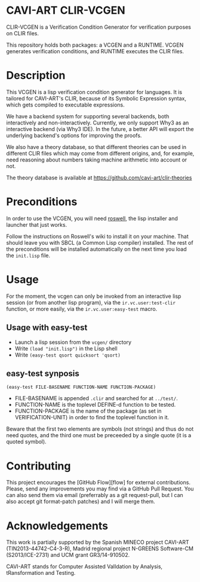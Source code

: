 CAVI-ART CLIR-VCGEN
===================

CLIR-VCGEN is a Verification Condition Generator for verification
purposes on CLIR files.

This repository holds both packages: a VCGEN and a RUNTIME. VCGEN
generates verification conditions, and RUNTIME executes the CLIR
files.


Description
===========

This VCGEN is a lisp verification condition generator for languages.
It is tailored for CAVI-ART's CLIR, because of its Symbolic Expression
syntax, which gets compiled to executable expressions.

We have a backend system for supporting several backends, both
interactively and non-interactively. Currently, we only support Why3
as an interactive backend (via Why3 IDE). In the future, a better API
will export the underlying backend's options for improving the proofs.

We also have a theory database, so that different theories can be used
in different CLIR files which may come from different origins, and,
for example, need reasoning about numbers taking machine arithmetic
into account or not.

The theory database is available at
https://github.com/cavi-art/clir-theories


Preconditions
=============

In order to use the VCGEN, you will need [roswell][ros], the lisp
installer and launcher that just works.

Follow the instructions on Roswell's wiki to install it on your
machine. That should leave you with SBCL (a Common Lisp compiler)
installed. The rest of the preconditions will be installed
automatically on the next time you load the `init.lisp` file.

  [ros]: https://github.com/roswell/roswell


Usage
=====

For the moment, the vcgen can only be invoked from an interactive lisp
session (or from another lisp program), via the `ir.vc.user:test-clir`
function, or more easily, via the `ir.vc.user:easy-test` macro.


Usage with easy-test
--------------------

- Launch a lisp session from the `vcgen/` directory
- Write `(load "init.lisp")` in the Lisp shell
- Write `(easy-test qsort quicksort 'qsort)`


easy-test synposis
------------------

`(easy-test FILE-BASENAME FUNCTION-NAME FUNCTION-PACKAGE)`

- FILE-BASENAME is appended `.clir` and searched for at `../test/`.
- FUNCTION-NAME is the toplevel DEFINE-d function to be tested.
- FUNCTION-PACKAGE is the name of the package (as set in
  VERIFICATION-UNIT) in order to find the toplevel function in it.


Beware that the first two elements are symbols (not strings) and thus
do not need quotes, and the third one must be preceeded by a single
quote (it is a quoted symbol).


Contributing
============

This project encourages the [GitHub Flow][flow] for external
contributions. Please, send any improvements you may find via a GitHub
Pull Request. You can also send them via email (preferrably as a git
request-pull, but I can also accept git format-patch patches) and I
will merge them.


Acknowledgements
================

This work is partially supported by the Spanish MINECO project
CAVI-ART (TIN2013-44742-C4-3-R), Madrid regional project N-GREENS
Software-CM (S2013/ICE-2731) and UCM grant GR3/14-910502.

CAVI-ART stands for Computer Assisted ValIdation by Analysis,
tRansformation and Testing.
